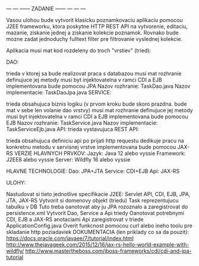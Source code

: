 — — —— ZADANIE —— — — —

Vasou ulohou bude vytvorit klasicku poznamkovaciu aplikaciu pomocou J2EE frameworku, ktora poskytne HTTP REST API na vytvorenie, editaciu, mazanie, ziskanie jednej a ziskanie kolekcie poznamok. Rovnako bude mozne zadat jednoduchy fulltext filter pre filtrovanie vyslednej kolekcie.

Aplikacia musi mat kod rozdeleny do troch "vrstiev" (tried):

DAO:

trieda v ktorej sa bude realizovat praca s databazou
musi mat rozhranie definujuce jej metody
musi byt injektovatelna v ramci CDI a EJB
implementovana bude pomocou JPA
Nazov rozhranie: TaskDao.java
Nazov implementacie: TaskDaoJpa.java
SERVICE:

trieda obsahujuca biznis logiku (v prvom kroku bude skoro prazdna. bude mat v sebe len volanie dao vrstvy)
musi mat rozhranie definujuce jej metody
musi byt injektovatelna v ramci CDI a EJB
implementovana bude pomocou EJB
Nazov rozhranie: TaskService.java
Nazov implementacie: TaskServiceEjb.java
API: trieda vystavujuca REST API:

trieda obsahujuca definiciu api
po prijati http requestu dedikuje pracu na konkretnu metodu v servisnej vrstve
implementovana bude pomocou JAX-RS
VERZIE HLAVNYCH PRVKOV: Jazyk: Java 12 alebo vyssie Framework: J2EE8 alebo vyssie Server: Wildfly 16 alebo vyssie

HLAVNE TECHNOLOGIE: Dao: JPA+JTA Service: CDI+EJB Api: JAX-RS

ULOHY:

Nastudovat si tieto jednotlive specifikacie J2EE: Servlet API, CDI, EJB, JPA, JTA, JAX-RS
Vytvorit si domenovy objekt (triedu) Task reprezentujucu tabulku v DB
Tuto treba oanotovat aby ju JPA rozoznalo a zaregistrovat do persistence.xml
Vytvorit Dao, Service a Api triedy
Oanotovat potrebnymi CDI, EJB a JAX-RS anotaciami
Api zaregistrovat v triede ApplicationConfig.java
Overit funkcnost pomocou curl alebo ineho toolu pre skladanie http poziadaviek
DOKUMENTACIA (len priklady co sa da pouzit): https://docs.oracle.com/javaee/7/tutorial/index.html http://www.thejavageek.com/2015/12/16/jax-rs-hello-world-example-with-wildfly/ http://www.mastertheboss.com/jboss-frameworks/cdi/cdi-and-jpa-tutorial

